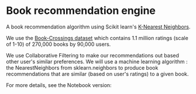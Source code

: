 # Book recommendation engine

A book recommendation algorithm using Scikit learn's [K-Nearest Neighbors](https://scikit-learn.org/stable/modules/neighbors.html).

We use the [Book-Crossings dataset](http://www2.informatik.uni-freiburg.de/~cziegler/BX/) which contains 1.1 million ratings (scale of 1-10) of 270,000 books by 90,000 users.

We use Collaborative Filtering to make our recommendations out based other user's similar preferences. We will use a machine learning algorithm : the NearestNeighbors from sklearn.neighbors to produce book recommendations that are similar (based on user's ratings) to a given book.

For more details, see the Notebook version: 
